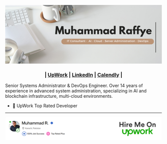 <p align="center">
  <img width="auto" src="https://github.com/RaffyeMemon/RaffyeMemon/blob/main/img/muhammad-raffye.png?raw=true" alt="Header">
</p>

<h3 align="center">

| [UpWork](https://www.upwork.com/freelancers/raffyememon)  | [LinkedIn](https://www.linkedin.com/in/raffyememon/) | [Calendly](https://calendly.com/raffye-memon/30min) |

</h3>

<p align="left">
Senior Systems Administrator & DevOps Engineer. Over 14 years of experience in advanced system administration, specializing in AI and blockchain infrastructure, multi-cloud environments.

- 🥇 UpWork Top Rated Developer
</p>


---
<p align="center">
  <a href="https://www.upwork.com/freelancers/raffyememon">
  <img width="auto" src="https://github.com/RaffyeMemon/RaffyeMemon/blob/main/img/muhammad-raffye-banner.png?raw=true" alt="HireMe">
  </a>
  </br>
</p>
